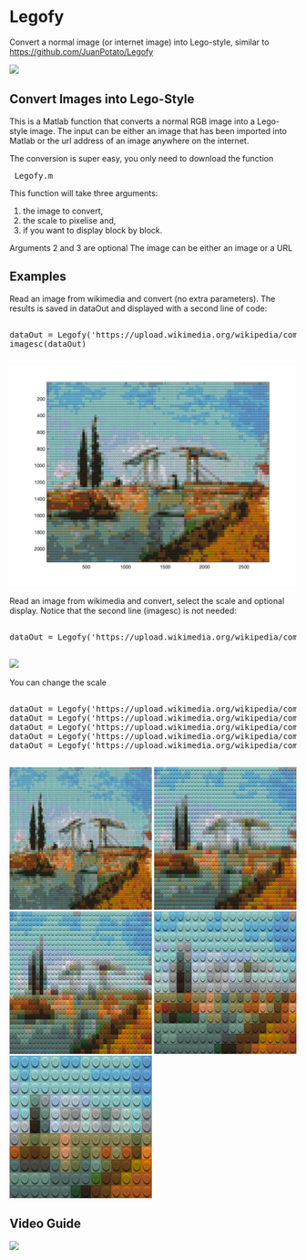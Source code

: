 # Legofy
 Convert a normal image (or internet image) into  Lego-style, similar to https://github.com/JuanPotato/Legofy



<img src="Figures/Legofy1B.gif"  /> 



<a name="HeLa"/>
<h2> Convert Images into Lego-Style  </h2>
</a>

This is a Matlab function that converts a normal RGB image into a Lego-style image. The input can be either an image that has been imported into Matlab or the url address of an image anywhere on the internet.

The conversion is super easy, you only need to download the function 

<pre class="codeinput"> Legofy.m </pre>

This function will take three arguments:

1) the image to convert, 
2) the scale to pixelise and,
3) if you want to display block by block. 

Arguments 2 and 3 are optional 
The image can be either an image or a URL

<h2> Examples </h2>

Read an image from wikimedia and convert (no extra parameters). The results is saved in dataOut and displayed with a second line of code:

<pre class="codeinput"> 
dataOut = Legofy('https://upload.wikimedia.org/wikipedia/commons/d/d5/Vincent_Van_Gogh_0014.jpg');
imagesc(dataOut)
 </pre>


<img src="Figures/ExampleLegofy.jpg"  /> 

Read an image from wikimedia and convert, select the scale and optional display. Notice that the second line (imagesc) is not needed:


<pre class="codeinput"> 
dataOut = Legofy('https://upload.wikimedia.org/wikipedia/commons/d/d5/Vincent_Van_Gogh_0014.jpg',0.02,1);
 </pre>



<img src="Figures/ExampleLegofyWithDisplay.gif"  /> 


You can change the scale

<pre class="codeinput"> 
dataOut = Legofy('https://upload.wikimedia.org/wikipedia/commons/d/d5/Vincent_Van_Gogh_0014.jpg',0.02);
dataOut = Legofy('https://upload.wikimedia.org/wikipedia/commons/d/d5/Vincent_Van_Gogh_0014.jpg',0.01);
dataOut = Legofy('https://upload.wikimedia.org/wikipedia/commons/d/d5/Vincent_Van_Gogh_0014.jpg',0.003);
dataOut = Legofy('https://upload.wikimedia.org/wikipedia/commons/d/d5/Vincent_Van_Gogh_0014.jpg',0.004);
dataOut = Legofy('https://upload.wikimedia.org/wikipedia/commons/d/d5/Vincent_Van_Gogh_0014.jpg',0.008);
 </pre>

<img src="Figures/Pont_02.jpg" width="250" height="250" /> <img src="Figures/Pont_01.jpg" width="250" height="250" /> 
<img src="Figures/Pont_008.jpg" width="250" height="250" /> <img src="Figures/Pont_004.jpg" width="250" height="250" /> 
<img src="Figures/Pont_003.jpg" width="250" height="250" /> 



<h2> Video Guide </h2>


<img src="Figures/LegofyC.gif"  /> 



